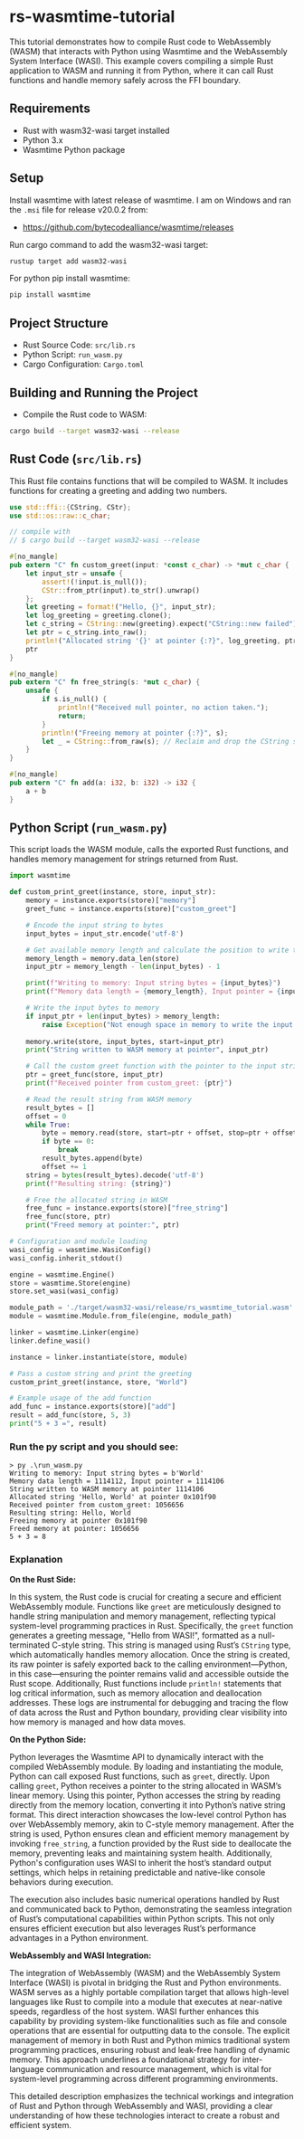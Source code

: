 # rs-wasmtime-tutorial

This tutorial demonstrates how to compile Rust code to WebAssembly (WASM) that interacts with Python using Wasmtime and the WebAssembly System Interface (WASI). This example covers compiling a simple Rust application to WASM and running it from Python, where it can call Rust functions and handle memory safely across the FFI boundary.


## Requirements
* Rust with wasm32-wasi target installed
* Python 3.x
* Wasmtime Python package

## Setup
Install wasmtime with latest release of wasmtime. I am on Windows and ran the `.msi` file for release v20.0.2 from:
* https://github.com/bytecodealliance/wasmtime/releases

Run cargo command to add the wasm32-wasi target:
```bash
rustup target add wasm32-wasi
```

For python pip install wasmtime:
```bash
pip install wasmtime
```

## Project Structure
* Rust Source Code: `src/lib.rs`
* Python Script: `run_wasm.py`
* Cargo Configuration: `Cargo.toml`

## Building and Running the Project
* Compile the Rust code to WASM:
```bash
cargo build --target wasm32-wasi --release
```

## Rust Code (`src/lib.rs`)
This Rust file contains functions that will be compiled to WASM. It includes functions for creating a greeting and adding two numbers.

```rust
use std::ffi::{CString, CStr};
use std::os::raw::c_char;

// compile with
// $ cargo build --target wasm32-wasi --release

#[no_mangle]
pub extern "C" fn custom_greet(input: *const c_char) -> *mut c_char {
    let input_str = unsafe {
        assert!(!input.is_null());
        CStr::from_ptr(input).to_str().unwrap()
    };
    let greeting = format!("Hello, {}", input_str);
    let log_greeting = greeting.clone();
    let c_string = CString::new(greeting).expect("CString::new failed");
    let ptr = c_string.into_raw();
    println!("Allocated string '{}' at pointer {:?}", log_greeting, ptr);
    ptr
}

#[no_mangle]
pub extern "C" fn free_string(s: *mut c_char) {
    unsafe {
        if s.is_null() {
            println!("Received null pointer, no action taken.");
            return;
        }
        println!("Freeing memory at pointer {:?}", s);
        let _ = CString::from_raw(s); // Reclaim and drop the CString safely
    }
}

#[no_mangle]
pub extern "C" fn add(a: i32, b: i32) -> i32 {
    a + b
}
```

## Python Script (`run_wasm.py`)
This script loads the WASM module, calls the exported Rust functions, and handles memory management for strings returned from Rust.

```python
import wasmtime

def custom_print_greet(instance, store, input_str):
    memory = instance.exports(store)["memory"]
    greet_func = instance.exports(store)["custom_greet"]

    # Encode the input string to bytes
    input_bytes = input_str.encode('utf-8')

    # Get available memory length and calculate the position to write the input bytes
    memory_length = memory.data_len(store)
    input_ptr = memory_length - len(input_bytes) - 1

    print(f"Writing to memory: Input string bytes = {input_bytes}")
    print(f"Memory data length = {memory_length}, Input pointer = {input_ptr}")

    # Write the input bytes to memory
    if input_ptr + len(input_bytes) > memory_length:
        raise Exception("Not enough space in memory to write the input bytes")
    
    memory.write(store, input_bytes, start=input_ptr)
    print("String written to WASM memory at pointer", input_ptr)

    # Call the custom greet function with the pointer to the input string
    ptr = greet_func(store, input_ptr)
    print(f"Received pointer from custom_greet: {ptr}")

    # Read the result string from WASM memory
    result_bytes = []
    offset = 0
    while True:
        byte = memory.read(store, start=ptr + offset, stop=ptr + offset + 1)[0]
        if byte == 0:
            break
        result_bytes.append(byte)
        offset += 1
    string = bytes(result_bytes).decode('utf-8')
    print(f"Resulting string: {string}")

    # Free the allocated string in WASM
    free_func = instance.exports(store)["free_string"]
    free_func(store, ptr)
    print("Freed memory at pointer:", ptr)

# Configuration and module loading
wasi_config = wasmtime.WasiConfig()
wasi_config.inherit_stdout()

engine = wasmtime.Engine()
store = wasmtime.Store(engine)
store.set_wasi(wasi_config)

module_path = './target/wasm32-wasi/release/rs_wasmtime_tutorial.wasm'
module = wasmtime.Module.from_file(engine, module_path)

linker = wasmtime.Linker(engine)
linker.define_wasi()

instance = linker.instantiate(store, module)

# Pass a custom string and print the greeting
custom_print_greet(instance, store, "World")

# Example usage of the add function
add_func = instance.exports(store)["add"]
result = add_func(store, 5, 3)
print("5 + 3 =", result)
```

### Run the py script and you should see:
```
> py .\run_wasm.py
Writing to memory: Input string bytes = b'World'
Memory data length = 1114112, Input pointer = 1114106
String written to WASM memory at pointer 1114106
Allocated string 'Hello, World' at pointer 0x101f90
Received pointer from custom_greet: 1056656
Resulting string: Hello, World
Freeing memory at pointer 0x101f90
Freed memory at pointer: 1056656
5 + 3 = 8
```

### Explanation

**On the Rust Side:**

In this system, the Rust code is crucial for creating a secure and efficient WebAssembly module. Functions like `greet` are meticulously designed to handle string manipulation and memory management, reflecting typical system-level programming practices in Rust. Specifically, the `greet` function generates a greeting message, "Hello from WASI!", formatted as a null-terminated C-style string. This string is managed using Rust’s `CString` type, which automatically handles memory allocation. Once the string is created, its raw pointer is safely exported back to the calling environment—Python, in this case—ensuring the pointer remains valid and accessible outside the Rust scope. Additionally, Rust functions include `println!` statements that log critical information, such as memory allocation and deallocation addresses. These logs are instrumental for debugging and tracing the flow of data across the Rust and Python boundary, providing clear visibility into how memory is managed and how data moves.

**On the Python Side:**

Python leverages the Wasmtime API to dynamically interact with the compiled WebAssembly module. By loading and instantiating the module, Python can call exposed Rust functions, such as `greet`, directly. Upon calling `greet`, Python receives a pointer to the string allocated in WASM’s linear memory. Using this pointer, Python accesses the string by reading directly from the memory location, converting it into Python’s native string format. This direct interaction showcases the low-level control Python has over WebAssembly memory, akin to C-style memory management. After the string is used, Python ensures clean and efficient memory management by invoking `free_string`, a function provided by the Rust side to deallocate the memory, preventing leaks and maintaining system health. Additionally, Python's configuration uses WASI to inherit the host’s standard output settings, which helps in retaining predictable and native-like console behaviors during execution. 

The execution also includes basic numerical operations handled by Rust and communicated back to Python, demonstrating the seamless integration of Rust’s computational capabilities within Python scripts. This not only ensures efficient execution but also leverages Rust’s performance advantages in a Python environment.

**WebAssembly and WASI Integration:**

The integration of WebAssembly (WASM) and the WebAssembly System Interface (WASI) is pivotal in bridging the Rust and Python environments. WASM serves as a highly portable compilation target that allows high-level languages like Rust to compile into a module that executes at near-native speeds, regardless of the host system. WASI further enhances this capability by providing system-like functionalities such as file and console operations that are essential for outputting data to the console. The explicit management of memory in both Rust and Python mimics traditional system programming practices, ensuring robust and leak-free handling of dynamic memory. This approach underlines a foundational strategy for inter-language communication and resource management, which is vital for system-level programming across different programming environments.

This detailed description emphasizes the technical workings and integration of Rust and Python through WebAssembly and WASI, providing a clear understanding of how these technologies interact to create a robust and efficient system.